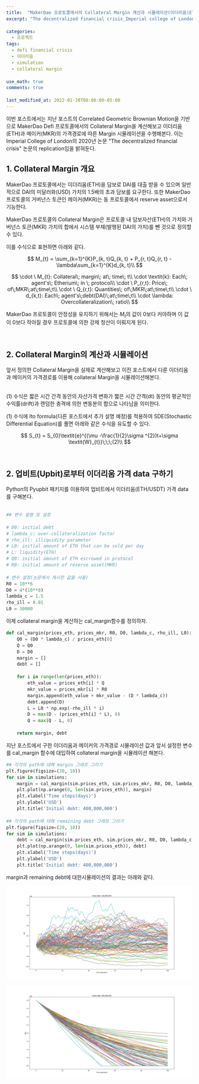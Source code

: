 ```yaml
---
title:  "MakerDao 프로토콜에서의 Collateral Margin 계산과 시뮬레이션(이더리움(ETH), Maker(MKR)에 대해)"
excerpt: "The decentralized financial crisis_Imperial college of London 논문 replication 시리즈3"

categories:
  - 프로젝트
tags:
  - defi financial crisis
  - 이더리움
  - simulation
  - collateral margin

use_math: true
comments: true

last_modified_at: 2022-01-28T08:06:00-05:00
---
```


이번 포스트에서는 지난 포스트의 Correlated Geometric Brownian Motion을 기반으로 MakerDao Defi 프로토콜에서의 Collateral Margin을 계산해보고 이더리움(ETH)과 메이커(MKR)의 가격경로에 따른 Margin 시뮬레이션을 수행해본다.
이는 Imperial College of London의 2020년 논문 "The decentralized financial crisis" 논문의 replication임을 밝혀둔다.  


## 1. Collateral Margin 개요    

MakerDao 프로토콜에서는 이더리움(ETH)을 담보로 DAI를 대출 받을 수 있으며 일반적으로 DAI의 미달러화(USD) 가치의 1.5배의 초과 담보를 요구한다. 또한 MakerDao 프로토콜의 거버넌스 토큰인 메이커(MKR)는 동 프로토콜에서 reserve asset으로서 기능한다. 

MakerDao 프로토콜의 Collateral Margin은 프로토콜 내 담보자산(ETH)의 가치와 거버넌스 토큰(MKR) 가치의 합에서 시스템 부채(발행된 DAI의 가치)를 뺀 것으로 정의할 수 있다. 

이를 수식으로 표현하면 아래와 같다. 

$$
M_{t} = \sum_{k=1}^{K}P_{k, t}Q_{k, t} + P_{r, t}Q_{r, t} - \lambda\sum_{k=1}^{K}d_{k, t}\\
$$

$$
\cdot \ M_{t}: Collateral\; margin\; at\; time\; t\\
\cdot \textit{k}: Each\; agent's\; Etherium\; in \; protocol\\
\cdot \ P_{r,t}: Price\; of\;MKR\;at\;time\;t\\
\cdot \ Q_{r,t}: Quantities\; of\;MKR\;at\;time\;t\\
\cdot \ d_{k,t}: Each\; agent's\;debt(DAI)\;at\;time\;t\\
\cdot \lambda: Overcollateralization\; ratio\\
$$

MakerDao 프로토콜이 안정성을 유지하기 위해서는 $M_{t}$의 값이 0보다 커야하며 이 값이 0보다 작아질 경우 프로토콜에 의한 강제 청산이 이뤄지게 된다. 

<br>
  
## 2. Collateral Margin의 계산과 시뮬레이션

앞서 정의한 Collateral Margin을 실제로 계산해보고 이전 포스트에서 다룬 이더리움과 메이커의 가격경로를 이용해 collateral Margin을 시뮬레이션해본다.    
<br>



(1) 수식은 짧은 시간 간격 동안의 자산가격 변화가 짧은 시간 간격(dt) 동안의 평균적인 수익률(drift)과 랜덤한 충격에 의한 변동분의 합으로 나타남을 의미한다.

(1) 수식에 Ito formula(다른 포스트에서 추가 설명 예정)를 적용하여 SDE(Stochastic Differential Equation)를 풀면 아래와 같은 수식을 유도할 수 있다.

$$
S_{t} = S_{0}\textit{e}^{(\mu -\frac{1}{2}\sigma ^{2})t+\sigma \textit{W}_{t}}\;\;\;(2)\\
$$  

<br>
  
## 2. 업비트(Upbit)로부터 이더리움 가격 data 구하기 

Python의 Pyupbit 패키지를 이용하여 업비트에서 이더리움(ETH/USDT) 가격 data를 구해본다.  
<br>

```python
## 변수 설명 및 설정

# D0: initial debt
# lambda_c: over-collateralization factor
# rho_ill: illiquidity parameter
# L0: initial amount of ETH that can be sold per day
# L: liquidity(ETH)
# Q0: initial amount of ETH escrowed in protocol
# R0: initial amount of reserve asset(MKR)

# 변수 설정(논문에서 제시한 값을 사용)
R0 = 10**6
D0 = 4*(10**8)
lambda_c = 1.5
rho_ill = 0.01
L0 = 30000
```

이제 collateral margin을 계산하는 cal_margin함수를 정의하자.

```python
def cal_margin(prices_eth, prices_mkr, R0, D0, lambda_c, rho_ill, L0):
    Q0 = (D0 * lambda_c) / prices_eth[0]
    Q = Q0
    D = D0
    margin = []
    debt = []

    for i in range(len(prices_eth)):
        eth_value = prices_eth[i] * Q
        mkr_value = prices_mkr[i] * R0
        margin.append(eth_value + mkr_value - (D * lambda_c))
        debt.append(D)
        L = L0 * np.exp(-rho_ill * i)
        D = max(D - (prices_eth[i] * L), 0)
        Q = max(Q - L, 0)

    return margin, debt
```

지난 포스트에서 구한 이더리움과 메이커의 가격경로 시뮬레이션 값과 앞서 설정한 변수를 cal_margin 함수에 대입하여 collateral margin을 시뮬레이션 해본다.  

```python
## 각각의 path에 대해 margin 그래프 그리기
plt.figure(figsize=(20, 10))
for sim in simulations:
    margin = cal_margin(sim.prices_eth, sim.prices_mkr, R0, D0, lambda_c, rho_ill, L0)[0]
    plt.plot(np.arange(0, len(sim.prices_eth)), margin)
    plt.xlabel('Time steps(days)')
    plt.ylabel('USD')
    plt.title('Initial debt: 400,000,000')

## 각각의 path에 대해 remaining debt 그래프 그리기
plt.figure(figsize=(20, 10))
for sim in simulations:
    debt = cal_margin(sim.prices_eth, sim.prices_mkr, R0, D0, lambda_c, rho_ill, L0)[1]
    plt.plot(np.arange(0, len(sim.prices_eth)), debt)
    plt.xlabel('Time steps(days)')
    plt.ylabel('USD')
    plt.title('Initial debt: 400,000,000')
```
margin과 remaining debt에 대한시뮬레이션의 결과는 아래와 같다. 

![](https://github.com/dswcrispr/dswcrispr.github.io/blob/master/assets/images/margin_sim.jpg?raw=true)

![](https://github.com/dswcrispr/dswcrispr.github.io/blob/master/assets/images/debt_sim.jpg?raw=true)

